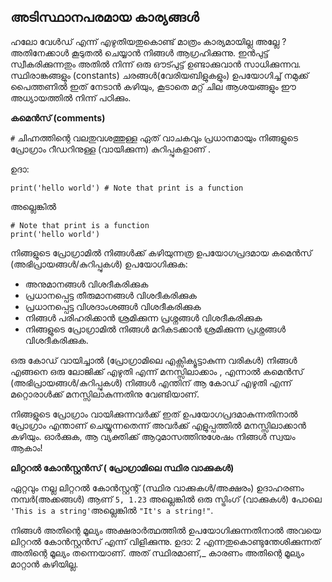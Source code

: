 ﻿## അടിസ്ഥാനപരമായ കാര്യങ്ങള്‍

ഹലോ വേള്‍ഡ് എന്ന് എഴുതിയതുകൊണ്ട് മാത്രം കാര്യമായില്ല അല്ലേ ? 	അതിനേക്കാൾ കൂടുതൽ ചെയ്യാൻ നിങ്ങൾ ആഗ്രഹിക്കുന്നു. ഇന്‍പുട്ട് സ്വീകരിക്കുന്നതും അതില്‍ നിന്ന്  ഒരു ഔട്പുട്ട് ഉണ്ടാക്കുവാന്‍ സാധിക്കുന്നവ. സ്ഥിരാങ്കങ്ങളും (constants)   ചരങ്ങള്‍(വേരിയബിളുകളും) ഉപയോഗിച്ച് നമുക്ക് പൈത്തണിൽ ഇത് നേടാൻ കഴിയും, കൂടാതെ മറ്റ് ചില ആശയങ്ങളും ഈ അധ്യായത്തിൽ നിന്ന് പഠിക്കും.

**കമെന്‍സ് (comments)**

`#` ചിഹ്നത്തിന്റെ വലതുവശത്തുള്ള ഏത് വാചകവും പ്രധാനമായും  നിങ്ങളുടെ  പ്രോഗ്രാം   റീഡറിനുള്ള (വായിക്കുന്ന) കുറിപ്പുകളാണ്  .

ഉദാ:

```
print('hello world') # Note that print is a function
```
അല്ലെങ്കില്‍

```
# Note that print is a function
print('hello world')
```

നിങ്ങളുടെ പ്രോഗ്രാമിൽ നിങ്ങൾക്ക് കഴിയുന്നത്ര ഉപയോഗപ്രദമായ കമെന്‍സ്  (അഭിപ്രായങ്ങൾ/കുറിപ്പുകള്‍) ഉപയോഗിക്കുക:

-   അനുമാനങ്ങൾ വിശദീകരിക്കുക
-   പ്രധാനപ്പെട്ട തീരുമാനങ്ങൾ വിശദീകരിക്കുക
-   പ്രധാനപ്പെട്ട വിശദാംശങ്ങൾ വിശദീകരിക്കുക
-   നിങ്ങൾ പരിഹരിക്കാൻ ശ്രമിക്കുന്ന പ്രശ്നങ്ങൾ വിശദീകരിക്കുക
-   നിങ്ങളുടെ പ്രോഗ്രാമിൽ നിങ്ങൾ മറികടക്കാൻ ശ്രമിക്കുന്ന പ്രശ്നങ്ങൾ വിശദീകരിക്കുക.

ഒരു കോഡ്  വായിച്ചാല്‍ (പ്രോഗ്രാമിലെ എക്സിക്യൂട്ടാകുന്ന വരികള്‍) നിങ്ങള്‍ എങ്ങനെ ഒരു ലോജിക്ക് എഴുതി എന്ന് മനസ്സിലാക്കാം , എന്നാല്‍ കമെന്‍സ്  (അഭിപ്രായങ്ങൾ/കുറിപ്പുകള്‍) നിങ്ങള്‍ എന്തിന് ആ കോഡ് എഴുതി എന്ന് മറ്റൊരാള്‍ക്ക് മനസ്സിലാകുന്നതിനു വേണ്ടിയാണ്.

നിങ്ങളുടെ പ്രോഗ്രാം വായിക്കുന്നവർക്ക് ഇത് ഉപയോഗപ്രദമാകുന്നതിനാൽ പ്രോഗ്രാം എന്താണ് ചെയ്യുന്നതെന്ന് അവർക്ക് എളുപ്പത്തിൽ മനസ്സിലാക്കാൻ കഴിയും. ഓർക്കുക, ആ വ്യക്തിക്ക് ആറുമാസത്തിനുശേഷം നിങ്ങൾ സ്വയം ആകാം!

**ലിറ്ററല്‍ കോന്‍സ്റ്റന്‍സ് ( പ്രോഗ്രാമിലെ സ്ഥിര വാക്കുകള്‍)**

ഏറ്റവും നല്ല ലിറ്ററല്‍ കോന്‍സ്റ്റന്റ് (സ്ഥിര വാക്കുകള്‍/അക്ഷരം) ഉദാഹരണം നമ്പര്‍(അക്കങ്ങള്‍) ആണ്  ``5, 1.23`` അല്ലെങ്കില്‍ ഒരു സ്ട്രിംഗ് (വാക്കുകള്‍) പോലെ `'This is a string'`അല്ലെങ്കിൽ `"It's a string!"`.

 നിങ്ങൾ അതിന്റെ മൂല്യം അക്ഷരാർത്ഥത്തിൽ ഉപയോഗിക്കുന്നതിനാല്‍ അവയെ ലിറ്ററല്‍ കോന്‍സ്റ്റന്‍സ് എന്ന് വിളിക്കുന്നു. ഉദാ: 2 എന്നതുകൊണ്ടുന്തേശിക്കുന്നത് അതിന്റെ മൂല്യം തന്നെയാണ്. അത് സ്ഥിരമാണ്,_ കാരണം അതിന്റെ മൂല്യം മാറ്റാൻ കഴിയില്ല.

 


